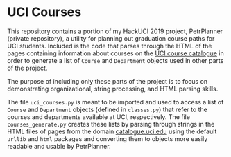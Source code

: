 # UCI Courses

This repository contains a portion of my HackUCI 2019 project, PetrPlanner (private repository), a utility for planning out graduation course paths for UCI students. Included is the code that parses through the HTML of the pages containing information about courses on the [UCI course catalogue](https://catalogue.uci.edu/) in order to generate a list of `Course` and `Department` objects used in other parts of the project.

The purpose of including only these parts of the project is to focus on demonstrating organizational, string processing, and HTML parsing skills.

The file `uci_courses.py` is meant to be imported and used to access a list of `Course` and `Department` objects (defined in `classes.py`) that refer to the courses and departments available at UCI, respectively. The file `courses_generate.py` creates these lists by parsing through strings in the HTML files of pages from the domain [catalogue.uci.edu](https://catalogue.uci.edu/) using the default `urllib` and `html` packages and converting them to objects more easily readable and usable by PetrPlanner.
